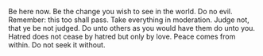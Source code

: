 Be here now.
Be the change you wish to see in the world.
Do no evil.
Remember: this too shall pass.
Take everything in moderation.
Judge not, that ye be not judged.
Do unto others as you would have them do unto you.
Hatred does not cease by hatred but only by love.
Peace comes from within. Do not seek it without.
